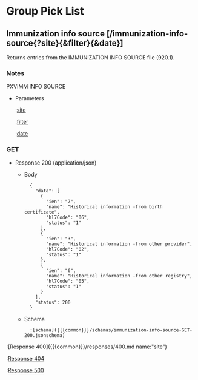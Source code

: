 # Group Pick List

## Immunization info source [/immunization-info-source{?site}{&filter}{&date}]

Returns entries from the IMMUNIZATION INFO SOURCE file (920.1).

### Notes

PXVIMM INFO SOURCE

+ Parameters

    :[site]({{{common}}}/parameters/site.md)

    :[filter]({{{common}}}/parameters/immunization-filter.md)

    :[date]({{{common}}}/parameters/date.md)

### GET

+ Response 200 (application/json)

    + Body

            {
              "data": [
                {
                  "ien": "7",
                  "name": "Historical information -from birth certificate",
                  "hl7Code": "06",
                  "status": "1"
                },
                {
                  "ien": "3",
                  "name": "Historical information -from other provider",
                  "hl7Code": "02",
                  "status": "1"
                },
                {
                  "ien": "6",
                  "name": "Historical information -from other registry",
                  "hl7Code": "05",
                  "status": "1"
                }
              ],
              "status": 200
            }

    + Schema

            :[schema]({{{common}}}/schemas/immunization-info-source-GET-200.jsonschema)

:[Response 400]({{{common}}}/responses/400.md name:"site")

:[Response 404]({{{common}}}/responses/404.md)

:[Response 500]({{{common}}}/responses/500.md)


